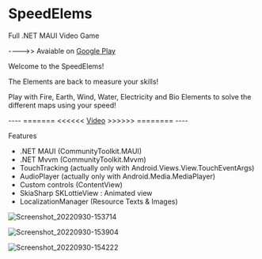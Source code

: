 # SpeedElems
Full .NET MAUI Video Game

---->> Avaiable on [Google Play](https://play.google.com/store/apps/details?id=com.arborisoft.speedelems&fbclid=IwAR0jbdmDsBTEoHZqTq-RJ3lsGpHFDtzOcFLrtJ6lxiiYIfjap1TQJvgagXM)

Welcome to the SpeedElems!

The Elements are back to measure your skills!

Play with Fire, Earth, Wind, Water, Electricity and Bio Elements to solve the different maps using your speed!

----  =======  <<<<<<   [Video](https://www.youtube.com/watch?v=8uzBPyHnYEI)   >>>>>>  ========  ----

Features
- .NET MAUI (CommunityToolkit.MAUI)
- .NET Mvvm (CommunityToolkit.Mvvm)
- TouchTracking (actually only with Android.Views.View.TouchEventArgs)
- AudioPlayer (actually only with Android.Media.MediaPlayer)
- Custom controls (ContentView)
- SkiaSharp SKLottieView : Animated view
- LocalizationManager (Resource Texts & Images)

![Screenshot_20220930-153714](https://user-images.githubusercontent.com/3485946/200548872-a879fadc-1dbe-4bf4-8a84-50b8877efae7.jpg)

![Screenshot_20220930-153904](https://user-images.githubusercontent.com/3485946/200548991-9b12ed59-3a58-4c26-ac1b-255d3736a10f.jpg)

![Screenshot_20220930-154222](https://user-images.githubusercontent.com/3485946/200548930-ce5722d3-9535-470f-a816-e7c59e1ad24a.jpg)
